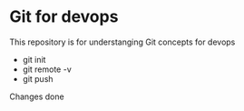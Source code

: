 # Git for devops

This repository is for understanging Git concepts for devops
- git init
- git remote -v
- git push

Changes done
